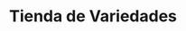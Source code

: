 ---
title: "Tienda de Variedades"
url: /ciudad-satelite/tienda-de-variedades-calle-20/
shop: Lebensmittel
---